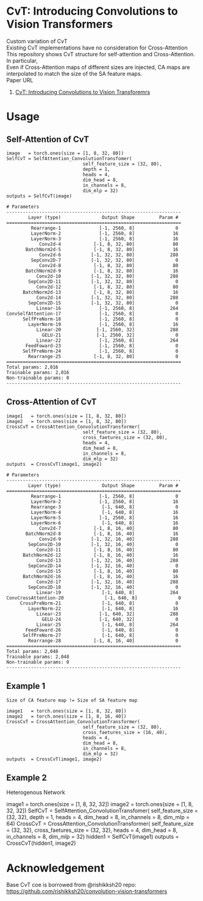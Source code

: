# CvT: Introducing Convolutions to Vision Transformers
Custom variation of CvT  
Existing CvT implementations have no consideration for Cross-Attention  
This repository shows CvT structure for self-attention and Cross-Attention.
In particular,  
Even if Cross-Attention maps of different sizes are injected, CA maps are interpolated to match the size of the SA feature maps.  
Paper URL  
1. [CvT: Introducing Convolutions to Vision Transforemrs](https://arxiv.org/abs/2103.15808)
# Usage
## Self-Attention of CvT
```
image   = torch.ones(size = [1, 8, 32, 80])
SelfCvT = SelfAttention_ConvolutionTransfomer(
                            self_feature_size = (32, 80), 
                            depth = 1, 
                            heads = 4, 
                            dim_head = 8, 
                            in_channels = 8, 
                            dim_mlp = 32) 
outputs = SelfCvT(image)

# Parameters
----------------------------------------------------------------
        Layer (type)               Output Shape         Param #
================================================================
         Rearrange-1              [-1, 2560, 8]               0
         LayerNorm-2              [-1, 2560, 8]              16
         LayerNorm-3              [-1, 2560, 8]              16
            Conv2d-4            [-1, 8, 32, 80]              80
       BatchNorm2d-5            [-1, 8, 32, 80]              16
            Conv2d-6           [-1, 32, 32, 80]             288
         SepConv2D-7           [-1, 32, 32, 80]               0
            Conv2d-8            [-1, 8, 32, 80]              80
       BatchNorm2d-9            [-1, 8, 32, 80]              16
           Conv2d-10           [-1, 32, 32, 80]             288
        SepConv2D-11           [-1, 32, 32, 80]               0
           Conv2d-12            [-1, 8, 32, 80]              80
      BatchNorm2d-13            [-1, 8, 32, 80]              16
           Conv2d-14           [-1, 32, 32, 80]             288
        SepConv2D-15           [-1, 32, 32, 80]               0
           Linear-16              [-1, 2560, 8]             264
ConvSelfAttention-17              [-1, 2560, 8]               0
      SelfPreNorm-18              [-1, 2560, 8]               0
        LayerNorm-19              [-1, 2560, 8]              16
           Linear-20             [-1, 2560, 32]             288
             GELU-21             [-1, 2560, 32]               0
           Linear-22              [-1, 2560, 8]             264
       FeedFoward-23              [-1, 2560, 8]               0
      SelfPreNorm-24              [-1, 2560, 8]               0
        Rearrange-25            [-1, 8, 32, 80]               0
================================================================
Total params: 2,016
Trainable params: 2,016
Non-trainable params: 0
----------------------------------------------------------------
```
## Cross-Attention of CvT
```
image1   = torch.ones(size = [1, 8, 32, 80])
image2   = torch.ones(size = [1, 8, 32, 80])
CrossCvT = CrossAttention_ConvolutionTransformer(
                            self_feature_size = (32, 80),
                            cross_faetures_size = (32, 80),
                            heads = 4,
                            dim_head = 8,
                            in_channels = 8,
                            dim_mlp = 32)
outputs  = CrossCvT(image1, image2)

# Parameters
----------------------------------------------------------------
        Layer (type)               Output Shape         Param #
================================================================
         Rearrange-1              [-1, 2560, 8]               0
         LayerNorm-2              [-1, 2560, 8]              16
         Rearrange-3               [-1, 640, 8]               0
         LayerNorm-4               [-1, 640, 8]              16
         LayerNorm-5              [-1, 2560, 8]              16
         LayerNorm-6               [-1, 640, 8]              16
            Conv2d-7            [-1, 8, 16, 40]              80
       BatchNorm2d-8            [-1, 8, 16, 40]              16
            Conv2d-9           [-1, 32, 16, 40]             288
        SepConv2D-10           [-1, 32, 16, 40]               0
           Conv2d-11            [-1, 8, 16, 40]              80
      BatchNorm2d-12            [-1, 8, 16, 40]              16
           Conv2d-13           [-1, 32, 16, 40]             288
        SepConv2D-14           [-1, 32, 16, 40]               0
           Conv2d-15            [-1, 8, 16, 40]              80
      BatchNorm2d-16            [-1, 8, 16, 40]              16
           Conv2d-17           [-1, 32, 16, 40]             288
        SepConv2D-18           [-1, 32, 16, 40]               0
           Linear-19               [-1, 640, 8]             264
ConvCrossAttention-20               [-1, 640, 8]               0
     CrossPreNorm-21               [-1, 640, 8]               0
        LayerNorm-22               [-1, 640, 8]              16
           Linear-23              [-1, 640, 32]             288
             GELU-24              [-1, 640, 32]               0
           Linear-25               [-1, 640, 8]             264
       FeedFoward-26               [-1, 640, 8]               0
      SelfPreNorm-27               [-1, 640, 8]               0
        Rearrange-28            [-1, 8, 16, 40]               0
================================================================
Total params: 2,048
Trainable params: 2,048
Non-trainable params: 0
----------------------------------------------------------------
```
## Example 1
```
Size of CA feature map != Size of SA feature map

image1   = torch.ones(size = [1, 8, 32, 80])
image2   = torch.ones(size = [1, 8, 16, 40])
CrossCvT = CrossAttention_ConvolutionTransformer(
                            self_feature_size = (32, 80),
                            cross_faetures_size = (16, 40),
                            heads = 4,
                            dim_head = 8,
                            in_channels = 8,
                            dim_mlp = 32)
outputs  = CrossCvT(image1, image2)
```
## Example 2
Heterogenous Network

image1  = torch.ones(size = [1, 8, 32, 32])
image2  = torch.ones(size = [1, 8, 32, 32])
SelfCvT = SelfAttention_ConvolutionTransfomer(
                            self_feature_size = (32, 32), 
                            depth = 1, 
                            heads = 4, 
                            dim_head = 8, 
                            in_channels = 8, 
                            dim_mlp = 64) 
CrossCvT = CrossAttention_ConvolutionTransformer(
                            self_feature_size = (32, 32),
                            cross_faetures_size = (32, 32),
                            heads = 4,
                            dim_head = 8,
                            in_channels = 8,
                            dim_mlp = 32)
hidden1 = SelfCvT(image1)
outputs = CrossCvT(hidden1, image2)
# Acknowledgement
Base CvT coe is borrowed from @rishikksh20 repo: https://github.com/rishikksh20/convolution-vision-transformers
